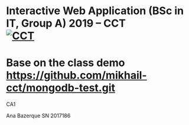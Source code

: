 

# Interactive Web Application (BSc in IT, Group A) 2019 – CCT<br/>[![CCT](https://www.cct.ie/wp-content/themes/hdcct/img/atoms/logo.jpg)](http://cct.ie)
# Base on the class demo https://github.com/mikhail-cct/mongodb-test.git
CA1 

Ana Bazerque
SN 2017186



